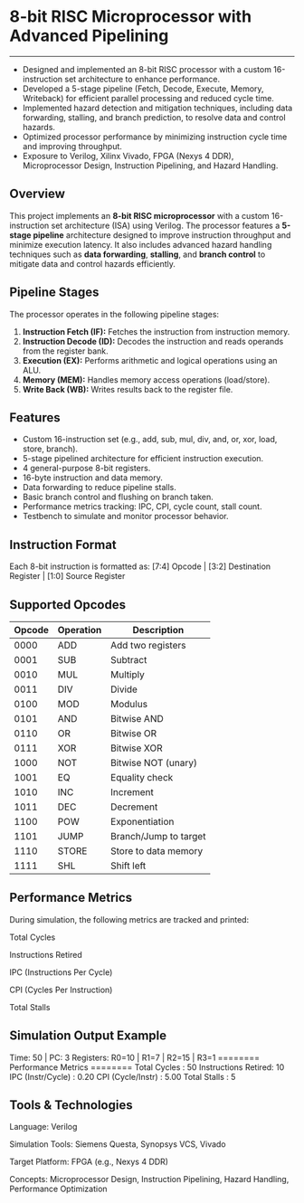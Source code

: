 # 8-bit RISC Microprocessor with Advanced Pipelining
---
- Designed and implemented an 8-bit RISC processor with a custom 16-instruction set architecture to enhance performance.  
- Developed a 5-stage pipeline (Fetch, Decode, Execute, Memory, Writeback) for efficient parallel processing and reduced cycle time.  
- Implemented hazard detection and mitigation techniques, including data forwarding, stalling, and branch prediction, to resolve data and control hazards.  
- Optimized processor performance by minimizing instruction cycle time and improving throughput.  
- Exposure to Verilog, Xilinx Vivado, FPGA (Nexys 4 DDR), Microprocessor Design, Instruction Pipelining, and Hazard Handling.  


## Overview

This project implements an **8-bit RISC microprocessor** with a custom 16-instruction set architecture (ISA) using Verilog. The processor features a **5-stage pipeline** architecture designed to improve instruction throughput and minimize execution latency. It also includes advanced hazard handling techniques such as **data forwarding**, **stalling**, and **branch control** to mitigate data and control hazards efficiently.

## Pipeline Stages

The processor operates in the following pipeline stages:

1. **Instruction Fetch (IF):** Fetches the instruction from instruction memory.
2. **Instruction Decode (ID):** Decodes the instruction and reads operands from the register bank.
3. **Execution (EX):** Performs arithmetic and logical operations using an ALU.
4. **Memory (MEM):** Handles memory access operations (load/store).
5. **Write Back (WB):** Writes results back to the register file.

## Features

- Custom 16-instruction set (e.g., add, sub, mul, div, and, or, xor, load, store, branch).
- 5-stage pipelined architecture for efficient instruction execution.
- 4 general-purpose 8-bit registers.
- 16-byte instruction and data memory.
- Data forwarding to reduce pipeline stalls.
- Basic branch control and flushing on branch taken.
- Performance metrics tracking: IPC, CPI, cycle count, stall count.
- Testbench to simulate and monitor processor behavior.

Instruction Format
---
Each 8-bit instruction is formatted as:
[7:4] Opcode | [3:2] Destination Register | [1:0] Source Register

Supported Opcodes
---
| Opcode | Operation | Description           |
| ------ | --------- | --------------------- |
| 0000   | ADD       | Add two registers     |
| 0001   | SUB       | Subtract              |
| 0010   | MUL       | Multiply              |
| 0011   | DIV       | Divide                |
| 0100   | MOD       | Modulus               |
| 0101   | AND       | Bitwise AND           |
| 0110   | OR        | Bitwise OR            |
| 0111   | XOR       | Bitwise XOR           |
| 1000   | NOT       | Bitwise NOT (unary)   |
| 1001   | EQ        | Equality check        |
| 1010   | INC       | Increment             |
| 1011   | DEC       | Decrement             |
| 1100   | POW       | Exponentiation        |
| 1101   | JUMP      | Branch/Jump to target |
| 1110   | STORE     | Store to data memory  |
| 1111   | SHL       | Shift left            |

Performance Metrics
---
During simulation, the following metrics are tracked and printed:

Total Cycles

Instructions Retired

IPC (Instructions Per Cycle)

CPI (Cycles Per Instruction)

Total Stalls

Simulation Output Example
---
Time: 50 | PC: 3
Registers: R0=10 | R1=7 | R2=15 | R3=1
======== Performance Metrics ========
Total Cycles        : 50
Instructions Retired: 10
IPC (Instr/Cycle)   : 0.20
CPI (Cycle/Instr)   : 5.00
Total Stalls        : 5

Tools & Technologies
---
Language: Verilog

Simulation Tools: Siemens Questa, Synopsys VCS, Vivado

Target Platform: FPGA (e.g., Nexys 4 DDR)

Concepts: Microprocessor Design, Instruction Pipelining, Hazard Handling, Performance Optimization


